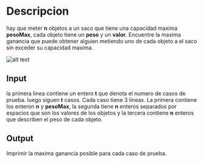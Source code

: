 # Descripcion

hay que meter <b>n</b> objetos a un saco que tiene una capacidad maxima <b>pesoMax</b>, cada objeto tiene un <b>peso</b> y un <b>valor</b>.
Encuentre la maxima ganancia que puede obtener alguien metiendo uno de cada objeto a el saco sin exceder su capacidad maxima.

![alt text](http://www.thecrazyprogrammer.com/wp-content/uploads/2016/10/Knapsack-Problem-in-C-Using-Dynamic-Programming.png "imagen de: http://www.thecrazyprogrammer.com/2016/10/knapsack-problem-c-using-dynamic-programming.html")

## Input
la primera linea contiene un entero <b>t</b> que denota el numero de casos de prueba. luego siguen <b>t</b> casos.
Cada caso tiene 3 lineas. La primera contiene los enteron <b>n</b> y <b>pesoMax</b>, la segunda tiene <b>n</b> enteros separados por
espacios que son los valores de los objetos y la tercera contiene <b>n</b> enteros que describen el peso de cada objeto.

## Output
Imprimir la maxima ganancia posible para cada caso de prueba.
